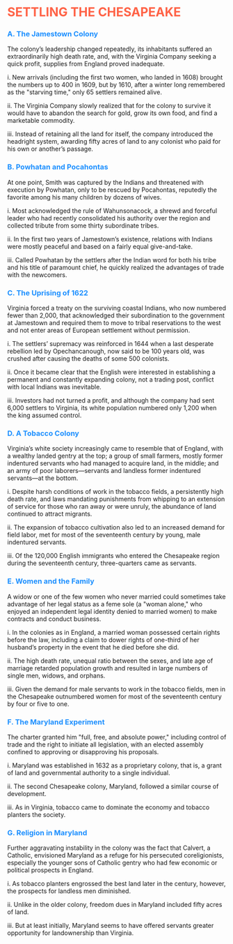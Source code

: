# <span style="color:tomato">**SETTLING THE CHESAPEAKE**

### <span style="color:DodgerBlue">**A. The Jamestown Colony**

The colony’s leadership changed repeatedly, its inhabitants suffered an extraordinarily high death rate, and, with the Virginia Company seeking a quick profit, supplies from England proved inadequate. 

i. New arrivals (including the first two women, who landed in 1608) brought the numbers up to 400 in 1609, but by 1610, after a winter long remembered as the "starving time," only 65 settlers remained alive.

ii. The Virginia Company slowly realized that for the colony to survive it would have to abandon the search for gold, grow its own food, and find a marketable commodity.

iii. Instead of retaining all the land for itself, the company introduced the headright system, awarding fifty acres of land to any colonist who paid for his own or another’s passage.

### <span style="color:DodgerBlue">**B. Powhatan and Pocahontas**

At one point, Smith was captured by the Indians and threatened with execution by Powhatan, only to be rescued by Pocahontas, reputedly the favorite among his many children by dozens of wives. 

i. Most acknowledged the rule of Wahunsonacock, a shrewd and forceful leader who had recently consolidated his authority over the region and collected tribute from some thirty subordinate tribes.

ii. In the first two years of Jamestown’s existence, relations with Indians were mostly peaceful and based on a fairly equal give-and-take.

iii. Called Powhatan by the settlers after the Indian word for both his tribe and his title of paramount chief, he quickly realized the advantages of trade with the newcomers.

### <span style="color:DodgerBlue">**C. The Uprising of 1622**

Virginia forced a treaty on the surviving coastal Indians, who now numbered fewer than 2,000, that acknowledged their subordination to the government at Jamestown and required them to move to tribal reservations to the west and not enter areas of European settlement without permission. 

i. The settlers’ supremacy was reinforced in 1644 when a last desperate rebellion led by Opechancanough, now said to be 100 years old, was crushed after causing the deaths of some 500 colonists.

ii.  Once it became clear that the English were interested in establishing a permanent and constantly expanding colony, not a trading post, conflict with local Indians was inevitable.

iii. Investors had not turned a profit, and although the company had sent 6,000 settlers to Virginia, its white population numbered only 1,200 when the king assumed control.

### <span style="color:DodgerBlue">**D. A Tobacco Colony**

Virginia’s white society increasingly came to resemble that of England, with a wealthy landed gentry at the top; a group of small farmers, mostly former indentured servants who had managed to acquire land, in the middle; and an army of poor laborers—servants and landless former indentured servants—at the bottom. 

i. Despite harsh conditions of work in the tobacco fields, a persistently high death rate, and laws mandating punishments from whipping to an extension of service for those who ran away or were unruly, the abundance of land continued to attract migrants.

ii. The expansion of tobacco cultivation also led to an increased demand for field labor, met for most of the seventeenth century by young, male indentured servants.

iii. Of the 120,000 English immigrants who entered the Chesapeake region during the seventeenth century, three-quarters came as servants.

### <span style="color:DodgerBlue">**E. Women and the Family**

A widow or one of the few women who never married could sometimes take advantage of her legal status as a feme sole (a "woman alone," who enjoyed an independent legal identity denied to married women) to make contracts and conduct business. 

i. In the colonies as in England, a married woman possessed certain rights before the law, including a claim to dower rights of one-third of her husband’s property in the event that he died before she did.

ii. The high death rate, unequal ratio between the sexes, and late age of marriage retarded population growth and resulted in large numbers of single men, widows, and orphans.

iii. Given the demand for male servants to work in the tobacco fields, men in the Chesapeake outnumbered women for most of the seventeenth century by four or five to one.

### <span style="color:DodgerBlue">**F. The Maryland Experiment**

The charter granted him "full, free, and absolute power," including control of trade and the right to initiate all legislation, with an elected assembly confined to approving or disapproving his proposals. 

i. Maryland was established in 1632 as a proprietary colony, that is, a grant of land and governmental authority to a single individual.

ii.  The second Chesapeake colony, Maryland, followed a similar course of development.

iii. As in Virginia, tobacco came to dominate the economy and tobacco planters the society.

### <span style="color:DodgerBlue">**G. Religion in Maryland**

 Further aggravating instability in the colony was the fact that Calvert, a Catholic, envisioned Maryland as a refuge for his persecuted coreligionists, especially the younger sons of Catholic gentry who had few economic or political prospects in England. 

i. As tobacco planters engrossed the best land later in the century, however, the prospects for landless men diminished.

ii. Unlike in the older colony, freedom dues in Maryland included fifty acres of land.

iii. But at least initially, Maryland seems to have offered servants greater opportunity for landownership than Virginia.

